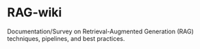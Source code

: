# RAG-wiki
Documentation/Survey on Retrieval-Augmented Generation (RAG) techniques, pipelines, and best practices.
